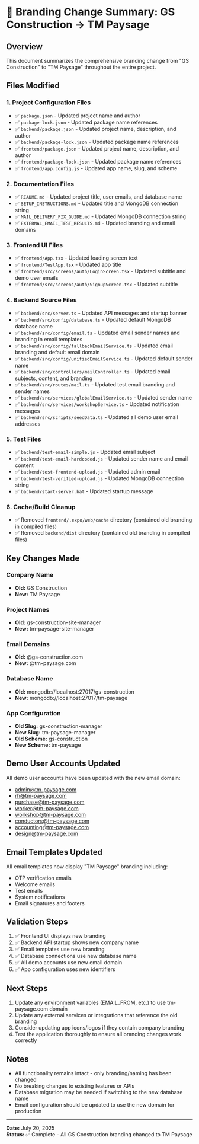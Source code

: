 # 🎨 Branding Change Summary: GS Construction → TM Paysage

## Overview
This document summarizes the comprehensive branding change from "GS Construction" to "TM Paysage" throughout the entire project.

## Files Modified

### 1. Project Configuration Files
- ✅ `package.json` - Updated project name and author
- ✅ `package-lock.json` - Updated package name references  
- ✅ `backend/package.json` - Updated project name, description, and author
- ✅ `backend/package-lock.json` - Updated package name references
- ✅ `frontend/package.json` - Updated project name, description, and author
- ✅ `frontend/package-lock.json` - Updated package name references
- ✅ `frontend/app.config.js` - Updated app name, slug, and scheme

### 2. Documentation Files
- ✅ `README.md` - Updated project title, user emails, and database name
- ✅ `SETUP_INSTRUCTIONS.md` - Updated title and MongoDB connection string
- ✅ `MAIL_DELIVERY_FIX_GUIDE.md` - Updated MongoDB connection string
- ✅ `EXTERNAL_EMAIL_TEST_RESULTS.md` - Updated branding and email domains

### 3. Frontend UI Files
- ✅ `frontend/App.tsx` - Updated loading screen text
- ✅ `frontend/TestApp.tsx` - Updated app title
- ✅ `frontend/src/screens/auth/LoginScreen.tsx` - Updated subtitle and demo user emails
- ✅ `frontend/src/screens/auth/SignupScreen.tsx` - Updated subtitle

### 4. Backend Source Files
- ✅ `backend/src/server.ts` - Updated API messages and startup banner
- ✅ `backend/src/config/database.ts` - Updated default MongoDB database name
- ✅ `backend/src/config/email.ts` - Updated email sender names and branding in email templates
- ✅ `backend/src/config/fallbackEmailService.ts` - Updated email branding and default email domain
- ✅ `backend/src/config/unifiedEmailService.ts` - Updated default sender name
- ✅ `backend/src/controllers/mailController.ts` - Updated email subjects, content, and branding
- ✅ `backend/src/routes/mail.ts` - Updated test email branding and sender names
- ✅ `backend/src/services/globalEmailService.ts` - Updated sender name
- ✅ `backend/src/services/workshopService.ts` - Updated notification messages
- ✅ `backend/src/scripts/seedData.ts` - Updated all demo user email addresses

### 5. Test Files
- ✅ `backend/test-email-simple.js` - Updated email subject
- ✅ `backend/test-email-hardcoded.js` - Updated sender name and email content
- ✅ `backend/test-frontend-upload.js` - Updated admin email
- ✅ `backend/test-verified-upload.js` - Updated MongoDB connection string
- ✅ `backend/start-server.bat` - Updated startup message

### 6. Cache/Build Cleanup
- ✅ Removed `frontend/.expo/web/cache` directory (contained old branding in compiled files)
- ✅ Removed `backend/dist` directory (contained old branding in compiled files)

## Key Changes Made

### Company Name
- **Old:** GS Construction
- **New:** TM Paysage

### Project Names
- **Old:** gs-construction-site-manager
- **New:** tm-paysage-site-manager

### Email Domains
- **Old:** @gs-construction.com
- **New:** @tm-paysage.com

### Database Name
- **Old:** mongodb://localhost:27017/gs-construction
- **New:** mongodb://localhost:27017/tm-paysage

### App Configuration
- **Old Slug:** gs-construction-manager
- **New Slug:** tm-paysage-manager
- **Old Scheme:** gs-construction
- **New Scheme:** tm-paysage

## Demo User Accounts Updated
All demo user accounts have been updated with the new email domain:
- admin@tm-paysage.com
- rh@tm-paysage.com
- purchase@tm-paysage.com
- worker@tm-paysage.com
- workshop@tm-paysage.com
- conductors@tm-paysage.com
- accounting@tm-paysage.com
- design@tm-paysage.com

## Email Templates Updated
All email templates now display "TM Paysage" branding including:
- OTP verification emails
- Welcome emails
- Test emails
- System notifications
- Email signatures and footers

## Validation Steps
1. ✅ Frontend UI displays new branding
2. ✅ Backend API startup shows new company name
3. ✅ Email templates use new branding
4. ✅ Database connections use new database name
5. ✅ All demo accounts use new email domain
6. ✅ App configuration uses new identifiers

## Next Steps
1. Update any environment variables (EMAIL_FROM, etc.) to use tm-paysage.com domain
2. Update any external services or integrations that reference the old branding
3. Consider updating app icons/logos if they contain company branding
4. Test the application thoroughly to ensure all branding changes work correctly

## Notes
- All functionality remains intact - only branding/naming has been changed
- No breaking changes to existing features or APIs
- Database migration may be needed if switching to the new database name
- Email configuration should be updated to use the new domain for production

---
**Date:** July 20, 2025  
**Status:** ✅ Complete - All GS Construction branding changed to TM Paysage
